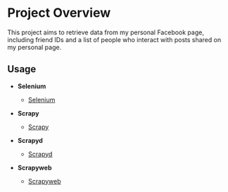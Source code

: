 # Project Overview

This project aims to retrieve data from my personal Facebook page, including friend IDs and a list of people who interact with posts shared on my personal page.

## Usage

- **Selenium**
  - [Selenium](https://github.com/SeleniumHQ/seleniumhq.github.io)
  
- **Scrapy**
  - [Scrapy](https://github.com/scrapy/scrapy)
  
- **Scrapyd**
  - [Scrapyd](https://github.com/scrapy/scrapyd)
  
- **Scrapyweb**
  - [Scrapyweb](https://github.com/igaotang/scrapyweb)
